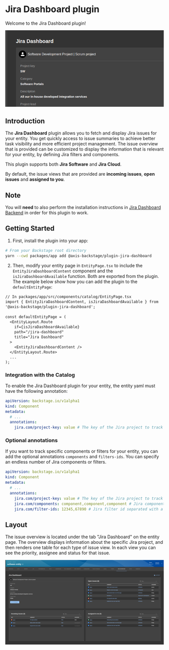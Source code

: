# Jira Dashboard plugin

Welcome to the Jira Dashboard plugin!

![home](media/project-card.png)

## Introduction

The **Jira Dashboard** plugin allows you to fetch and display Jira issues for your entity. You get quickly access to issue summaries to achieve better task visibility and more efficient project management. The issue overview that is provided can be customized to display the information that is relevant for your entity, by defining Jira filters and components.

This plugin supports both **Jira Software** and **Jira Cloud**.

By default, the issue views that are provided are **incoming issues**, **open issues** and **assigned to you**.

## Note

You will **need** to also perform the installation instructions in [Jira Dashboard Backend](https://github.com/AxisCommunications/backstage-plugins/blob/main/plugins/jira-dashboard-backend) in order for this plugin to work.

## Getting Started

1. First, install the plugin into your app:

```bash
# From your Backstage root directory
yarn --cwd packages/app add @axis-backstage/plugin-jira-dashboard
```

2. Then, modify your entity page in `EntityPage.tsx` to include the `EntityJiraDashboardContent` component and the `isJiraDashboardAvailable` function. Both are exported from the plugin. The example below show how you can add the plugin to the `defaultEntityPage`:

```tsx
// In packages/app/src/components/catalog/EntityPage.tsx
import { EntityJiraDashboardContent, isJiraDashboardAvailable } from '@axis-backstage/plugin-jira-dashboard';

const defaultEntityPage = (
  <EntityLayout.Route
    if={isJiraDashboardAvailable}
    path="/jira-dashboard"
    title="Jira Dashboard"
  >
    <EntityJiraDashboardContent />
  </EntityLayout.Route>
  ...
);
```

### Integration with the Catalog

To enable the Jira Dashboard plugin for your entity, the entity yaml must have the following annotation:

```yaml
apiVersion: backstage.io/v1alpha1
kind: Component
metadata:
  # ...
  annotations:
    jira.com/project-key: value # The key of the Jira project to track for this entity
```

### Optional annotations

If you want to track specific components or filters for your entity, you can add the optional annotations `components` and `filters-ids`. You can specify an endless number of Jira components or filters.

```yaml
apiVersion: backstage.io/v1alpha1
kind: Component
metadata:
  # ...
  annotations:
    jira.com/project-key: value # The key of the Jira project to track for this entity
    jira.com/components: component,component,component # Jira component name separated with a comma
    jira.com/filter-ids: 12345,67890 # Jira filter id separated with a comma
```

## Layout

The issue overview is located under the tab "Jira Dashboard" on the entity page. The overview displays information about the specific Jira project, and then renders one table for each type of issue view. In each view you can see the priority, assignee and status for that issue.

![home](media/overview.png)
